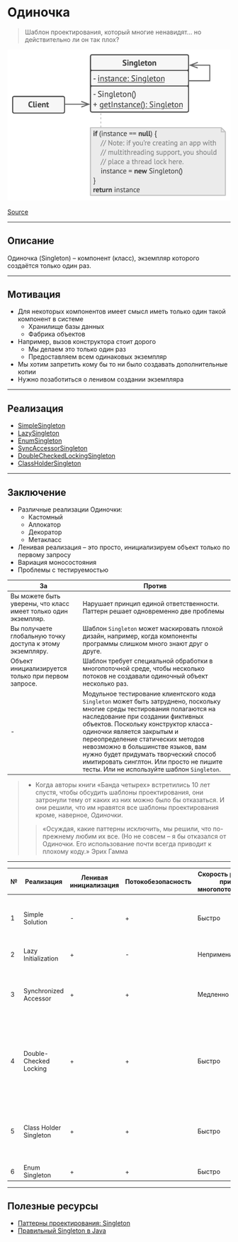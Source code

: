 # Одиночка

> Шаблон проектирования, который многие ненавидят… но действительно ли он так плох?

![builder.png](../_images/singleton.png)

[Source](https://refactoring.guru/design-patterns/singleton)

---

## Описание

Одиночка (Singleton) – компонент (класс), экземпляр которого создаётся только один раз.

---

## Мотивация

- Для некоторых компонентов имеет смысл иметь только один такой компонент в системе
    - Хранилище базы данных
    - Фабрика объектов
- Например, вызов конструктора стоит дорого
    - Мы делаем это только один раз
    - Предоставляем всем одинаковых экземпляр
- Мы хотим запретить кому бы то ни было создавать дополнительные копии
- Нужно позаботиться о ленивом создании экземпляра

---

## Реализация

- [SimpleSingleton](SimpleSingleton.java)
- [LazySingleton](LazySingleton.java)
- [EnumSingleton](EnumSingleton.java)
- [SyncAccessorSingleton](SyncAccessorSingleton.java)
- [DoubleCheckedLockingSingleton](DoubleCheckedLockingSingleton.java)
- [ClassHolderSingleton](ClassHolderSingleton.java)

---

## Заключение

- Различные реализации Одиночки:
    - Кастомный
    - Аллокатор
    - Декоратор
    - Метакласс
- Ленивая реализация – это просто, инициализируем объект только по первому запросу
- Вариация моносостояния
- Проблемы с тестируемостью

| За                                                             | Против                                                                                                                                                                                                                                                                                                                                                                                                                                         |
|----------------------------------------------------------------|------------------------------------------------------------------------------------------------------------------------------------------------------------------------------------------------------------------------------------------------------------------------------------------------------------------------------------------------------------------------------------------------------------------------------------------------|
| Вы можете быть уверены, что класс имеет только один экземпляр. | Нарушает принцип единой ответственности. Паттерн решает одновременно две проблемы                                                                                                                                                                                                                                                                                                                                                              |
| Вы получаете глобальную точку доступа к этому экземпляру.      | Шаблон `Singleton` может маскировать плохой дизайн, например, когда компоненты программы слишком много знают друг о друге.                                                                                                                                                                                                                                                                                                                     |
| Объект инициализируется только при первом запросе.             | Шаблон требует специальной обработки в многопоточной среде, чтобы несколько потоков не создавали одиночный объект несколько раз.                                                                                                                                                                                                                                                                                                               |
| -                                                              | Модульное тестирование клиентского кода `Singleton` может быть затруднено, поскольку многие среды тестирования полагаются на наследование при создании фиктивных объектов. Поскольку конструктор класса-одиночки является закрытым и переопределение статических методов невозможно в большинстве языков, вам нужно будет придумать творческий способ имитировать синглтон. Или просто не пишите тесты. Или не используйте шаблон `Singleton`. |

> - Когда авторы книги «Банда четырех» встретились 10 лет спустя, чтобы обсудить шаблоны проектирования,
    они затронули тему от каких из них можно было бы отказаться. И они решили, что им нравятся все шаблоны
    проектирования кроме, наверное, _Одиночки_.
> > «Осуждая, какие паттерны исключить, мы решили, что по-прежнему любим их все.
> > (Но не совсем – я бы отказался от Одиночки. Его использование почти всегда приводит к плохому коду.» Эрих Гамма

---

| № | Реализация             | Ленивая инициализация | Потокобезопасность | Скорость работы при многопоточности | Когда использовать?                                                                                                     |
|---|------------------------|-----------------------|--------------------|-------------------------------------|-------------------------------------------------------------------------------------------------------------------------|
| 1 | Simple Solution        | -                     | +                  | Быстро                              | Никогда. Либо когда не важна ленивая инициализация. Но лучше никогда.                                                   |
| 2 | Lazy Initialization    | +                     | -                  | Неприменимо                         | Всегда, когда не нужна многопоточность                                                                                  |
| 3 | Synchronized Accessor  | +                     | +                  | Медленно                            | Никогда. Либо когда скорость работы при многопоточности не имеет значения. Но лучше никогда                             |
| 4 | Double-Checked Locking | +                     | +                  | Быстро                              | В редких случаях, когда нужно обрабатывать исключения при создании синглтона. (когда неприменим Class Holder Singleton) |
| 5 | Class Holder Singleton | +                     | +                  | Быстро                              | Всегда, когда нужна многопоточность и есть гарантия, что объект синглтон класса будет создан без проблем.               |
| 6 | Enum Singleton         | +                     | +                  | Быстро                              | -                                                                                                                       |

---

## Полезные ресурсы

- [Паттерны проектирования: Singleton](https://javarush.com/groups/posts/2365-patternih-proektirovanija-singleton)
- [Правильный Singleton в Java](https://habr.com/ru/articles/129494/)
